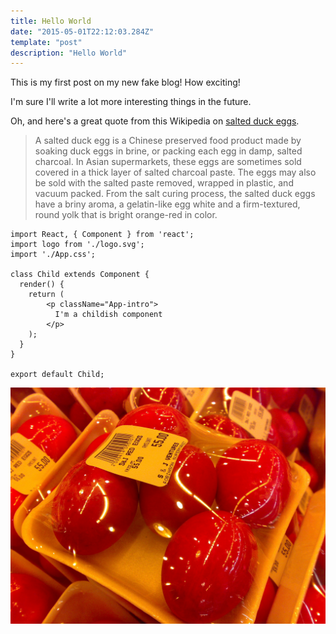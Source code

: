 ```yaml
---
title: Hello World
date: "2015-05-01T22:12:03.284Z"
template: "post"
description: "Hello World"
---
```


This is my first post on my new fake blog! How exciting!

I'm sure I'll write a lot more interesting things in the future.

Oh, and here's a great quote from this Wikipedia on
[salted duck eggs](https://en.wikipedia.org/wiki/Salted_duck_egg).

> A salted duck egg is a Chinese preserved food product made by soaking duck
> eggs in brine, or packing each egg in damp, salted charcoal. In Asian
> supermarkets, these eggs are sometimes sold covered in a thick layer of salted
> charcoal paste. The eggs may also be sold with the salted paste removed,
> wrapped in plastic, and vacuum packed. From the salt curing process, the
> salted duck eggs have a briny aroma, a gelatin-like egg white and a
> firm-textured, round yolk that is bright orange-red in color.

```JSX
import React, { Component } from 'react';
import logo from './logo.svg';
import './App.css';

class Child extends Component {
  render() {
    return (
        <p className="App-intro">
          I'm a childish component
        </p>
    );
  }
}

export default Child;
```

![Chinese Salty Egg](./salty_egg.jpg)
